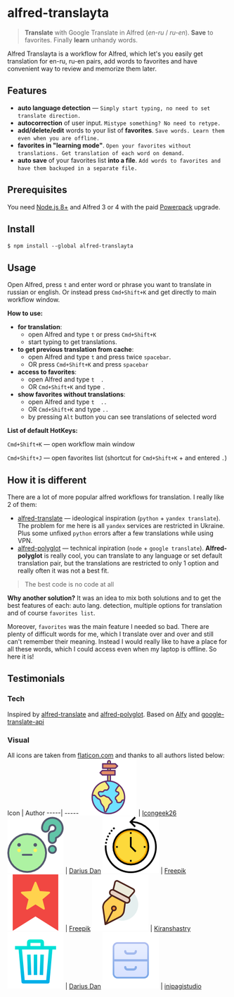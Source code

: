 # alfred-translayta

> **Translate** with Google Translate in Alfred (*en-ru* / *ru-en*). **Save** to favorites. Finally **learn** unhandy words.

Alfred Translayta is a workflow for Alfred, which let's you easily get translation for en-ru, ru-en pairs, add words to favorites and have convenient way to review and memorize them later.

## Features
* **auto language detection** — `Simply start typing, no need to set translate direction.`
* **autocorrection** of user input. `Mistype something? No need to retype.`
* **add/delete/edit** words to your list of **favorites**. `Save words. Learn them even when you are offline.`
* **favorites in "learning mode"**. `Open your favorites without translations. Get translation of each word on demand.`
* **auto save** of your  favorites list **into a file**. `Add words to favorites and have them backuped in a separate file.`

## Prerequisites
You need [Node.js 8+](https://nodejs.org) and Alfred 3 or 4 with the paid [Powerpack](https://www.alfredapp.com/powerpack/) upgrade.

## Install
```
$ npm install --global alfred-translayta
```

## Usage
Open Alfred, press `t` and enter word or phrase you want to translate in russian or english.
Or instead press `Cmd+Shift+K` and get directly to main workflow window.

**How to use:**
* **for translation**: 
  - open Alfred and type `t` or press `Cmd+Shift+K`
  - start typing to get translations.
* **to get previous translation from cache**: 
  - open Alfred and type `t` and press twice `spacebar`. 
  - OR press `Cmd+Shift+K` and press `spacebar`
* **access to favorites**: 
  - open Alfred and type `t  .` 
  - OR `Cmd+Shift+K` and type `.`
* **show favorites without translations**: 
  - open Alfred and type `t  ..` 
  - OR `Cmd+Shift+K` and type `..`
  - by pressing `Alt` button you can see translations of selected word

**List of default HotKeys:**

`Cmd+Shift+K` — open workflow main window

`Cmd+Shift+J` — open favorites list (shortcut for `Cmd+Shift+K` + and entered `.`)


## How it is different
There are a lot of more popular alfred workflows for translation.
I really like 2 of them:
* [alfred-translate](https://github.com/podgorniy/alfred-translate) — ideological inspiration (`python` + `yandex translate`). The problem for me here is all `yandex` services are restricted in Ukraine. Plus some unfixed `python` errors after a few translations while using VPN.
* [alfred-polyglot](https://github.com/nikersify/alfred-polyglot) — technical inpiration (`node` + `google translate`). **Alfred-polyglot** is really cool, you can translate to any language or set default translation pair, but the translations are restricted to only 1 option and really often it was not a best fit.

> The best code is no code at all

**Why another solution?** It was an idea to mix both solutions and to get the best features of each: auto lang. detection, multiple options for translation and of course `favorites list`.

Moreover, `favorites` was the main feature I needed so bad. There are plenty of difficult words for me, which I translate over and over and still can't remember their meaning. Instead I would really like to have a place for all these words, which I could access even when my laptop is offline. So here it is!

## Testimonials

### Tech
Inspired by [alfred-translate](https://github.com/podgorniy/alfred-translate) and [alfred-polyglot](https://github.com/nikersify/alfred-polyglot).
Based on [Alfy](https://github.com/sindresorhus/alfy) and [google-translate-api](https://github.com/vitalets/google-translate-api) 

### Visual
All icons are taken from [flaticon.com](https://www.flaticon.com/) and thanks to all authors listed below:
Icon | Author
-----| -----
![globe](/icons/globe.png) | [Icongeek26](https://www.flaticon.com/authors/icongeek26)
![question](/icons/question.png) | [Darius Dan](https://www.flaticon.com/authors/darius-dan)
![history](/icons/history.png) | [Freepik](https://www.flaticon.com/authors/freepik)
![bookmark](/icons/bookmark.png) | [Freepik](https://www.flaticon.com/authors/freepik)
![edit](/icons/edit.png) | [Kiranshastry](https://www.flaticon.com/authors/kiranshastry)
![remove](/icons/remove.png) | [Darius Dan](https://www.flaticon.com/authors/darius-dan)
![save-changes](/icons/save-changes.png) | [inipagistudio](https://www.flaticon.com/authors/inipagistudio)

